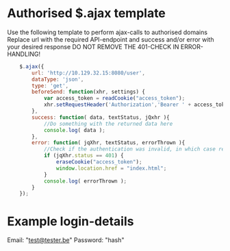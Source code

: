 # Authorised $.ajax template
Use the following template to perform ajax-calls to authorised domains
Replace url with the required API-endpoint and success and/or error with your desired response
DO NOT REMOVE THE 401-CHECK IN ERROR-HANDLING!
```javascript
    $.ajax({
        url: 'http://10.129.32.15:8080/user',
        dataType: 'json',
        type: 'get',
        beforeSend: function(xhr, settings) { 
            var access_token = readCookie("access_token");
            xhr.setRequestHeader('Authorization','Bearer ' + access_token);
        },
        success: function( data, textStatus, jQxhr ){
            //Do something with the returned data here
            console.log( data );
        },
        error: function( jqXhr, textStatus, errorThrown ){
            //Check if the authentication was invalid, in which case return to index
            if (jqXhr.status == 401) {
                eraseCookie("access_token");
                window.location.href = "index.html";
            }
            console.log( errorThrown );
        }
    });
```

# Example login-details
Email: "test@tester.be"
Password: "hash"